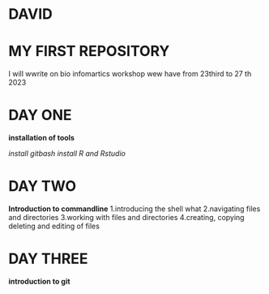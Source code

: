 # DAVID

# MY FIRST REPOSITORY

I will wwrite on bio infomartics workshop wew have from 23third to 27 th 2023

# DAY ONE
**installation of tools**

*install gitbash*
*install R and Rstudio*

# DAY TWO

**Introduction to commandline**
1.introducing the shell what
2.navigating files and directories
3.working with files and directories 
4.creating, copying deleting and editing of files

# DAY THREE
**introduction to git**

